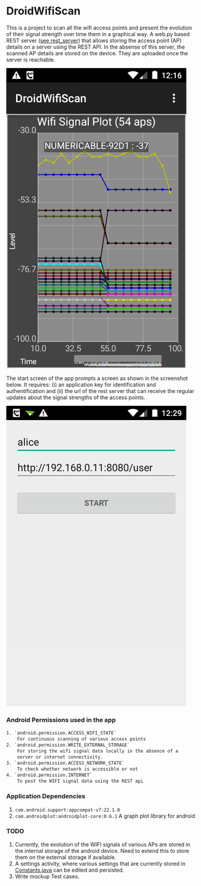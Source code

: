 # DroidWifiScan
This is a project to scan all the wifi access points and present the evolution of their signal strength over time them in a graphical way. A web.py based REST server ([see rest_server](https://github.com/pcoder/DroidWifiScan/tree/master/rest_server)) that allows storing the access point (AP) details on a server using the REST API. In the absense of this server, the scanned AP details are stored on the device. They are uploaded once the server is reachable.

![Screenshot](https://raw.githubusercontent.com/pcoder/DroidWifiScan/master/screenshots/Screenshot_2015-11-16-00-16-13.png "Screenshot of the app")


The start screen of the app prompts a screen as shown in the screenshot below. It requires: (i) an application key for identification and authentification and (ii) the url of the rest server that can receive the regular updates about the signal strengths of the access points.

![Login](https://raw.githubusercontent.com/pcoder/DroidWifiScan/master/screenshots/Screenshot_2015-11-16-00-29-59.png)


### Android Permissions used in the app

	1. `android.permission.ACCESS_WIFI_STATE`
		For continuous scanning of various access points
	2. `android.permission.WRITE_EXTERNAL_STORAGE`
		For storing the wifi signal data locally in the absence of a 
		server or internet connectivity.
	3. `android.permission.ACCESS_NETWORK_STATE`
		To check whether network is accessible or not
	4. `android.permission.INTERNET`
		To post the WIFI signal data using the REST api


### Application Dependencies

1. `com.android.support:appcompat-v7:22.1.0`
2. `com.androidplot:androidplot-core:0.6.1` A graph plot library for android


### TODO

1. Currently, the evolution of the WIFI signals of various APs are stored in the internal storage of the android device. Need to extend this to store them on the external storage if available.
2. A settings activity, where various settings that are currently stored in [Constants.java](https://github.com/pcoder/DroidWifiScan/blob/master/app/src/main/java/pcoder/net/droidwifiscan/Constants.java) can be edited and persisted.
3. Write mockup Test cases.


